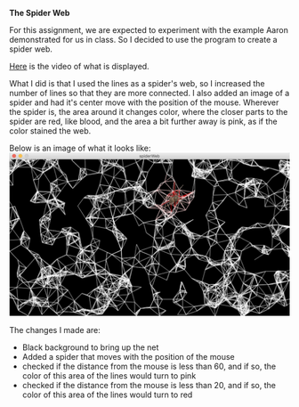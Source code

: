 **The Spider Web**

For this assignment, we are expected to experiment with the example Aaron demonstrated for us in class. So I decided to use the program to create a spider web.

[Here](https://drive.google.com/file/d/1cJCYzXYQ6dav0GhlE2qweuLnW80XI66K/view?usp=sharing) is the video of what is displayed.

What I did is that I used the lines as a spider's web, so I increased the number of lines so that they are more connected. I also added an image of a spider and had it's center move with the position of the mouse. Wherever the spider is, the area around it changes color, where the closer parts to the spider are red, like blood, and the area a bit further away is pink, as if the color stained the web. 

Below is an image of what it looks like:
![](spiderWeb.png)

The changes I made are:
- Black background to bring up the net
- Added a spider that moves with the position of the mouse 
- checked if the distance from the mouse is less than 60, and if so, the color of this area of the lines would turn to pink
- checked if the distance from the mouse is less than 20, and if so, the color of this area of the lines would turn to red
